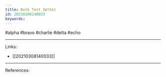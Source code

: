```yaml
---
title: Bulk Test Zettel
id: 20210308140033
keywords:
---
```

#alpha #bravo #charlie #delta #echo

---
Links:

- [[20210308140033]]

---
References:
